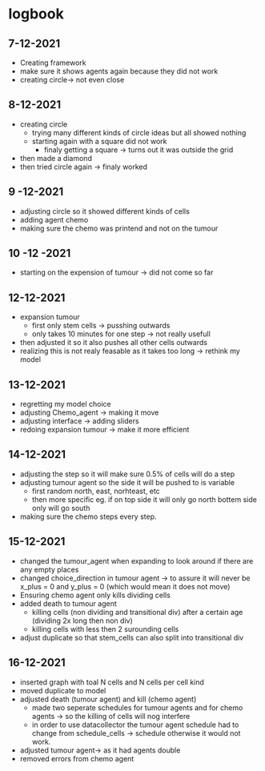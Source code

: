 
# logbook

## 7-12-2021
- Creating framework
- make sure it shows agents again because they did not work
- creating circle-> not even close 

## 8-12-2021
- creating circle
    - trying many different kinds of circle ideas but all showed nothing
    - starting again with a square did not work
        - finaly getting a square -> turns out it was outside the grid
- then made a diamond
- then tried circle again -> finaly worked

## 9 -12-2021
- adjusting circle so it showed different kinds of cells
- adding agent chemo
- making sure the chemo was printend and not on the tumour

## 10 -12 -2021
- starting on the expension of tumour -> did not come so far

## 12-12-2021
- expansion tumour
    - first only stem cells -> pusshing outwards
    - only takes 10 minutes for one step -> not really usefull
- then adjusted it so it also pushes all other cells outwards
- realizing this is not realy feasable as it takes too long -> rethink my model

## 13-12-2021
- regretting my model choice
- adjusting Chemo_agent -> making it move
- adjusting interface -> adding sliders
- redoing expansion tumour -> make it more efficient

## 14-12-2021
- adjusting the step so it will make sure 0.5% of cells will do a step
- adjusting tumour agent so the side it will be pushed to is variable 
    - first random north, east, norhteast, etc
    - then more specific eg. if on top side it will only go north bottem side only will go south
- making sure the chemo steps every step.


## 15-12-2021
- changed the tumour_agent when expanding to look around if there are any empty places
- changed choice_direction in tumour agent -> to assure it will never be x_plus = 0 and y_plus = 0 (which would mean it does not move)
- Ensuring chemo agent only kills dividing cells
- added death to tumour agent 
    - killing cells (non dividing and transitional div) after a certain age (dividing 2x long then non div)
    - killing cells with less then 2 surounding cells
- adjust duplicate so that stem_cells can also split into transitional div

## 16-12-2021
- inserted graph with toal N cells and N cells per cell kind
- moved duplicate to model 
- adjusted death (tumour agent) and kill (chemo agent)
    - made two seperate schedules for tumour agents and for chemo agents -> so the killing of cells will nog interfere
    - in order to use datacollector the tumour agent schedule had to change from schedule_cells -> schedule otherwise it would not work.
- adjusted tumour agent-> as it had agents double
- removed errors from chemo agent
